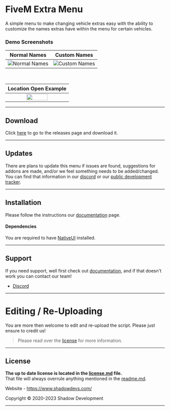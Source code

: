 # FiveM Extra Menu

A simple menu to make changing vehicle extras easy with the ability to customize the names extras have within the menu for certain vehicles.

### Demo Screenshots

|                                  Normal Names                                   |                                  Custom Names                                  |
| :-----------------------------------------------------------------------------: | :----------------------------------------------------------------------------: |
| ![Normal Names](https://shadowdevs.com/img/showcase/extramenu/NormalExtras.png) | ![Custom Names](https://shadowdevs.com/img/showcase/extramenu/CustomNames.png) |

<br>

|                                        Location Open Example                                        |
| :-------------------------------------------------------------------------------------------------: |
| <img src="https://shadowdevs.com/img/showcase/extramenu/LocationOpen.png" width="60%" height="60%"> |

---

## Download

Click [here](https://github.com/Shadow-Develops/extramenu/releases) to go to the releases page and download it.

---

## Updates

There are plans to update this menu if issues are found, suggestions for addons are made, and/or we feel something needs to be added/changed.
You can find that information in our [discord](https://shadowdevs.com/discord) or our [public development tracker](https://github.com/orgs/Shadow-Develops/projects/6).

---

## Installation

Please follow the instructions our [documentation][docslink] page.

#### Dependencies

You are required to have [NativeUI](https://forum.cfx.re/t/release-dev-nativeuilua/98318) installed.

---

## Support

If you need support, well first check out [documentation][docslink], and if that doesn't work you can contact our team!

- [Discord](https://discord.shadowdevs.com)

---

# Editing / Re-Uploading

You are more then welcome to edit and re-upload the script. Please just ensure to credit us!

> Please read over the [license](LICENSE.md) for more information.

---

## License

**The up to date license is located in the [license.md](LICENSE.md) file.**<br>
That file will always overrule anything mentioned in the [readme.md](README.md).

Website - https://www.shadowdevs.com/

Copyright © 2020-2023 Shadow Development

---

[docslink]: https://docs.shadowdevs.com/opensource/extramenu
